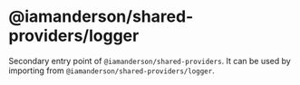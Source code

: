 # @iamanderson/shared-providers/logger

Secondary entry point of `@iamanderson/shared-providers`. It can be used by importing from `@iamanderson/shared-providers/logger`.
